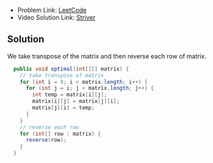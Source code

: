 - Problem Link: [LeetCode](https://leetcode.com/problems/rotate-image)
- Video Solution Link: [Striver](https://youtu.be/Z0R2u6gd3GU)
## Solution
We take transpose of the matrix and then reverse each row of matrix.
```java
  public void optimal(int[][] matrix) {
    // take transpose of matrix
    for (int i = 0; i < matrix.length; i++) {
      for (int j = i; j < matrix.length; j++) {
        int temp = matrix[i][j];
        matrix[i][j] = matrix[j][i];
        matrix[j][i] = temp;
      }
    }
    // reverse each row
    for (int[] row : matrix) {
      reverse(row);
    }
  }
```